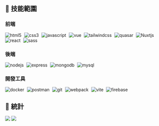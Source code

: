 ## :santa: 技能範圍
### 前端
<p>
<img alt="html5" style="margin-right:5px" src="https://img.shields.io/badge/HTML5-medium-orange?style=flat-square&logo=html5" /> 
<img alt="css3" style="margin-right:5px" src="https://img.shields.io/badge/CSS3-medium-orange?style=flat-square&logo=css3" />
<img alt="javascript" style="margin-right:5px" src="https://img.shields.io/badge/Javascript-medium-orange?style=flat-square&logo=javascript" />
<img alt="vue" style="margin-right:5px" src="https://img.shields.io/badge/Vue-medium-orange?style=flat-square&logo=vuedotjs" />
<img alt="tailwindcss" style="margin-right:5px" src="https://img.shields.io/badge/Tailwindcss-medium-orange?style=flat-square&logo=tailwindcss" />
<img alt="quasar" style="margin-right:5px" src="https://img.shields.io/badge/Quasar-juniur-green?style=flat-square&logo=quasar" /> 
<img alt="Nuxtjs" style="margin-right:5px" src="https://img.shields.io/badge/Nuxtjs-juniur-green?style=flat-square&logo=nuxtdotjs" /> 
<img alt="react" style="margin-right:5px" src="https://img.shields.io/badge/React-juniur-green?style=flat-square&logo=react" /> 
<img alt="sass" style="margin-right:5px" src="https://img.shields.io/badge/Sass-juniur-green?style=flat-square&logo=sass" /> 
</p>


### 後端
<p>
<img alt="nodejs" style="margin-right:5px" src="https://img.shields.io/badge/NodeJS-medium-orange?style=flat-square&logo=nodedotjs" />  
<img alt="express" style="margin-right:5px" src="https://img.shields.io/badge/Express-medium-orange?style=flat-square&logo=express" />
<img alt="mongodb" style="margin-right:5px" src="https://img.shields.io/badge/MongoDB-juniur-green?style=flat-square&logo=mongodb" />
<img alt="mysql" style="margin-right:5px" src="https://img.shields.io/badge/MySQL-juniur-green?style=flat-square&logo=mysql" />
</p>


### 開發工具
<p>
<img alt="docker" style="margin-right:5px" src="https://img.shields.io/badge/Docker-juniur-green?style=flat-square&logo=docker" />
<img alt="postman" style="margin-right:5px" src="https://img.shields.io/badge/Postman-juniur-green?style=flat-square&logo=postman" />
<img alt="git" style="margin-right:5px" src="https://img.shields.io/badge/Git-juniur-green?style=flat-square&logo=git" />
<img alt="webpack" style="margin-right:5px" src="https://img.shields.io/badge/Webpack-juniur-green?style=flat-square&logo=webpack" />
<img alt="vite" style="margin-right:5px" src="https://img.shields.io/badge/Vite-medium-orange?style=flat-square&logo=vite" />
<img alt="firebase" style="margin-right:5px" src="https://img.shields.io/badge/Firebase-medium-orange?style=flat-square&logo=firebase" />
</p>

## :rainbow: 統計
<p>    
<img src="http://github-profile-summary-cards.vercel.app/api/cards/stats?username=lian0103&theme=github" />
    
<img src="http://github-profile-summary-cards.vercel.app/api/cards/productive-time?username=lian0103&theme=github&utcOffset=8" />    
</p>
